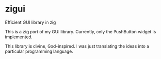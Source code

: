 # zigui
Efficient GUI library in zig

This is a zig port of my GUI library.
Currently, only the PushButton widget is implemented.

This library is divine, God-inspired.
I was just translating the ideas into a particular programming language.
